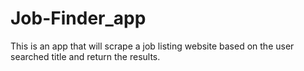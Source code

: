 # Job-Finder_app

This is an app that will scrape a job listing website based on the user searched title and return the results.
